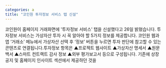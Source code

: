 ```yaml
---
categories: a
title: "코인원 투자정보 서비스 탭 신설"
---
```

코인원이 홈페이지 거래화면에 &#39;투자정보 서비스&#39; 탭을 신설했다고 26일 밝혔습니다. 투자정보 서비스는 가상자산 투자 시 꼭 알아야 할 5가지 정보를 제공합니다. 코인원 웹과 앱 &lsquo;거래소&rsquo; 메뉴에서 가상자산 선택 후 &lsquo;정보&rsquo; 버튼을 누르면 투자 판단에 참고할 수 있는 콘텐츠로 연결됩니다.투자정보 항목은 ▲프로젝트 웹사이트 ▲가상자산 명세서 ▲원문 백서 ▲스마트 컨트랙트 감사 정보 ▲외부 평가보고서 등으로 구성됩니다. 기존에 상장 공지 및 홈페이지 인사이트 섹션에서 제공하던 것을